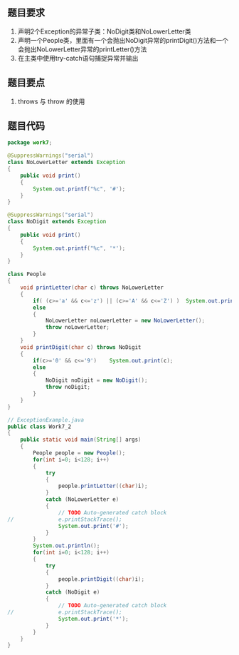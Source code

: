 ## 题目要求

1. 声明2个Exception的异常子类：NoDigit类和NoLowerLetter类
2. 声明一个People类，里面有一个会抛出NoDigit异常的printDigit()方法和一个会抛出NoLowerLetter异常的printLetter()方法
3. 在主类中使用try-catch语句捕捉异常并输出

## 题目要点

1. throws 与 throw 的使用

## 题目代码

``` java
package work7;

@SuppressWarnings("serial")
class NoLowerLetter extends Exception
{
	public void print()
	{
		System.out.printf("%c", '#');
	}
}

@SuppressWarnings("serial")
class NoDigit extends Exception
{
	public void print()
	{
		System.out.printf("%c", '*');
	}
}

class People
{
	void printLetter(char c) throws NoLowerLetter
	{
		if( (c>='a' && c<='z') || (c>='A' && c<='Z') )	System.out.print(c);
		else
		{
			NoLowerLetter noLowerLetter = new NoLowerLetter();
			throw noLowerLetter;
		}
	}
	void printDigit(char c) throws NoDigit
	{
		if(c>='0' && c<='9')	System.out.print(c);
		else
		{
			NoDigit noDigit = new NoDigit();
			throw noDigit;
		}
	}
}

// ExceptionExample.java
public class Work7_2
{
	public static void main(String[] args)
	{
		People people = new People();
		for(int i=0; i<128; i++)
		{
			try
			{
				people.printLetter((char)i);
			}
			catch (NoLowerLetter e)
			{
				// TODO Auto-generated catch block
//				e.printStackTrace();
				System.out.print('#');
			}
		}
		System.out.println();
		for(int i=0; i<128; i++)
		{
			try
			{
				people.printDigit((char)i);
			}
			catch (NoDigit e)
			{
				// TODO Auto-generated catch block
//				e.printStackTrace();
				System.out.print('*');
			}
		}
	}
}
```

